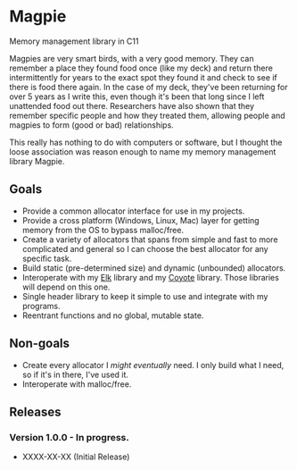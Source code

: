# Magpie
Memory management library in C11

Magpies are very smart birds, with a very good memory. They can remember a place they found food once (like my deck) and return there intermittently for years to the exact spot they found it and check to see if there is food there again. In the case of my deck, they've been returning for over 5 years as I write this, even though it's been that long since I left unattended food out there. Researchers have also shown that they remember specific people and how they treated them, allowing people and magpies to form (good or bad) relationships.

This really has nothing to do with computers or software, but I thought the loose association was reason enough to name my memory management library Magpie.

## Goals
 - Provide a common allocator interface for use in my projects.
 - Provide a cross platform (Windows, Linux, Mac) layer for getting memory from the OS to bypass malloc/free.
 - Create a variety of allocators that spans from simple and fast to more complicated and general so I can choose the best allocator for any specific task.
 - Build static (pre-determined size) and dynamic (unbounded) allocators.
 - Interoperate with my [Elk](https://github.com/rnleach/elk) library and my [Coyote](https://github.com/rnleach/coyote) library. Those libraries will depend on this one.
 - Single header library to keep it simple to use and integrate with my programs.
 - Reentrant functions and no global, mutable state.

## Non-goals
 - Create every allocator I *might eventually* need. I only build what I need, so if it's in there, I've used it.
 - Interoperate with malloc/free.

## Releases

### Version 1.0.0 - In progress.
 - XXXX-XX-XX (Initial Release)
